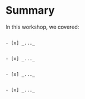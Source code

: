 # Summary

In this workshop, we covered:

```{admonition} 1. ...

- [x] _..._

```


```{admonition} 2. ...

- [x] _..._

```


```{admonition} 3. ...

- [x] _..._

```


```{admonition} 4. ...

- [x] _..._

```
